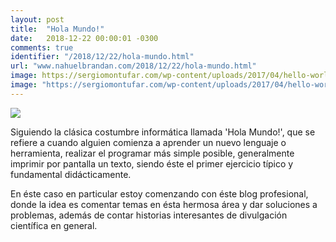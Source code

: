 ```yaml
---
layout: post
title:  "Hola Mundo!"
date:   2018-12-22 00:00:01 -0300
comments: true
identifier: "/2018/12/22/hola-mundo.html"
url: "www.nahuelbrandan.com/2018/12/22/hola-mundo.html"
image: https://sergiomontufar.com/wp-content/uploads/2017/04/hello-world.jpg
image: "https://sergiomontufar.com/wp-content/uploads/2017/04/hello-world.jpg"
---
```


![](https://sergiomontufar.com/wp-content/uploads/2017/04/hello-world.jpg)

Siguiendo la clásica costumbre informática llamada 'Hola Mundo!', que se refiere a cuando alguien comienza a aprender un nuevo lenguaje o herramienta, realizar el programar más simple posible, generalmente imprimir por pantalla un texto, siendo éste el primer ejercicio típico y fundamental didácticamente.

En éste caso en particular estoy comenzando con éste blog profesional, donde la idea es comentar temas en ésta hermosa área y dar soluciones a problemas, además de contar historias interesantes de divulgación científica en general.
